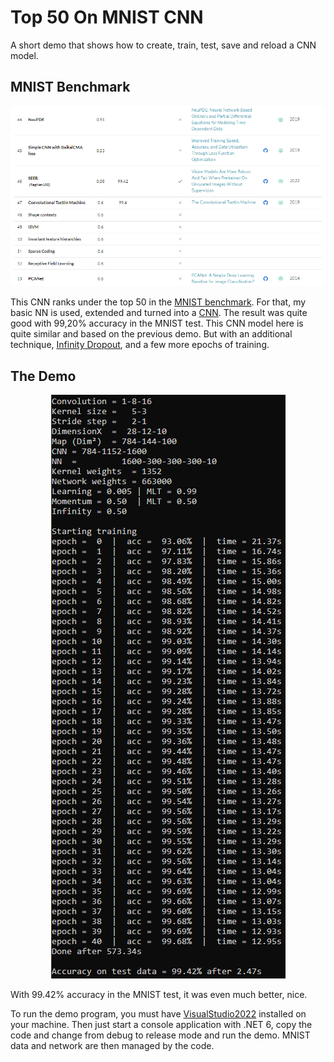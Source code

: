 # Top 50 On MNIST CNN 

A short demo that shows how to create, train, test, save and reload a CNN model. 

## MNIST Benchmark
<p align="center">
  <img src="https://github.com/grensen/top_50_mnist/blob/main/figures/top_50_mnist_benchmark.png?raw=true">
</p>

This CNN ranks under the top 50 in the [MNIST benchmark](https://paperswithcode.com/sota/image-classification-on-mnist). For that, my basic NN is used, extended and turned into a [CNN](https://github.com/grensen/convolutional_neural_network). The result was quite good with 99,20% accuracy in the MNIST test. This CNN model here is quite similar and based on the previous demo. But with an additional technique, [Infinity Dropout](https://github.com/grensen/easy_regression#infinity-regression), and a few more epochs of training.

## The Demo
<p align="center">
  <img src="https://github.com/grensen/top_50_mnist/blob/main/figures/top_50_mnist_demo.png?raw=true">
</p>

With 99.42% accuracy in the MNIST test, it was even much better, nice.

To run the demo program, you must have [VisualStudio2022](https://visualstudio.microsoft.com/downloads/) installed on your machine. Then just start a console application with .NET 6, copy the code and change from debug to release mode and run the demo. MNIST data and network are then managed by the code. 







